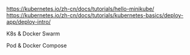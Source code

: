 https://kubernetes.io/zh-cn/docs/tutorials/hello-minikube/
https://kubernetes.io/zh-cn/docs/tutorials/kubernetes-basics/deploy-app/deploy-intro/





K8s & Docker Swarm

Pod & Docker Compose